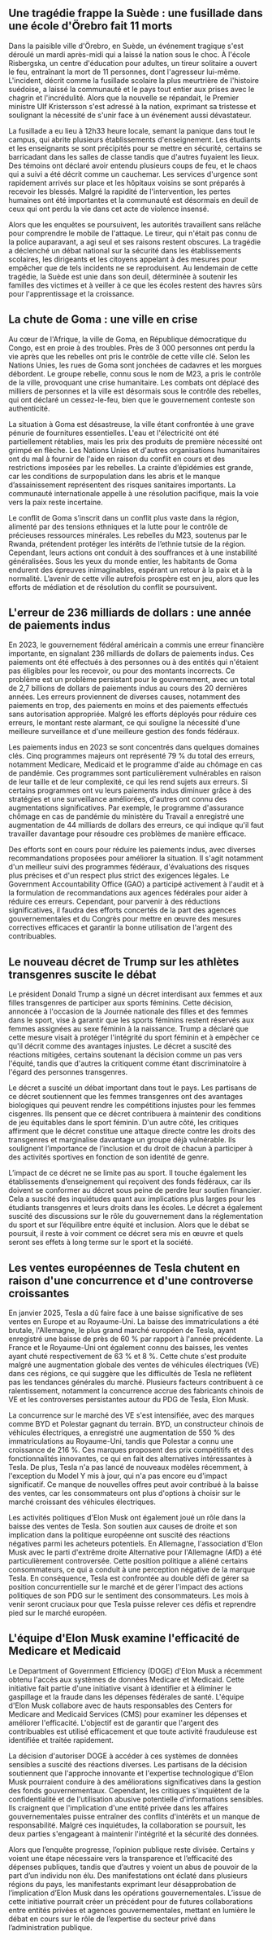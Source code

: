 ## Une tragédie frappe la Suède : une fusillade dans une école d'Örebro fait 11 morts

Dans la paisible ville d'Örebro, en Suède, un événement tragique s'est déroulé un mardi après-midi qui a laissé la nation sous le choc. À l'école Risbergska, un centre d'éducation pour adultes, un tireur solitaire a ouvert le feu, entraînant la mort de 11 personnes, dont l'agresseur lui-même. L'incident, décrit comme la fusillade scolaire la plus meurtrière de l'histoire suédoise, a laissé la communauté et le pays tout entier aux prises avec le chagrin et l'incrédulité. Alors que la nouvelle se répandait, le Premier ministre Ulf Kristersson s'est adressé à la nation, exprimant sa tristesse et soulignant la nécessité de s'unir face à un événement aussi dévastateur.

La fusillade a eu lieu à 12h33 heure locale, semant la panique dans tout le campus, qui abrite plusieurs établissements d'enseignement. Les étudiants et les enseignants se sont précipités pour se mettre en sécurité, certains se barricadant dans les salles de classe tandis que d'autres fuyaient les lieux. Des témoins ont déclaré avoir entendu plusieurs coups de feu, et le chaos qui a suivi a été décrit comme un cauchemar. Les services d'urgence sont rapidement arrivés sur place et les hôpitaux voisins se sont préparés à recevoir les blessés. Malgré la rapidité de l'intervention, les pertes humaines ont été importantes et la communauté est désormais en deuil de ceux qui ont perdu la vie dans cet acte de violence insensé.

Alors que les enquêtes se poursuivent, les autorités travaillent sans relâche pour comprendre le mobile de l'attaque. Le tireur, qui n'était pas connu de la police auparavant, a agi seul et ses raisons restent obscures. La tragédie a déclenché un débat national sur la sécurité dans les établissements scolaires, les dirigeants et les citoyens appelant à des mesures pour empêcher que de tels incidents ne se reproduisent. Au lendemain de cette tragédie, la Suède est unie dans son deuil, déterminée à soutenir les familles des victimes et à veiller à ce que les écoles restent des havres sûrs pour l'apprentissage et la croissance.

## La chute de Goma : une ville en crise

Au cœur de l'Afrique, la ville de Goma, en République démocratique du Congo, est en proie à des troubles. Près de 3 000 personnes ont perdu la vie après que les rebelles ont pris le contrôle de cette ville clé. Selon les Nations Unies, les rues de Goma sont jonchées de cadavres et les morgues débordent. Le groupe rebelle, connu sous le nom de M23, a pris le contrôle de la ville, provoquant une crise humanitaire. Les combats ont déplacé des milliers de personnes et la ville est désormais sous le contrôle des rebelles, qui ont déclaré un cessez-le-feu, bien que le gouvernement conteste son authenticité.

La situation à Goma est désastreuse, la ville étant confrontée à une grave pénurie de fournitures essentielles. L'eau et l'électricité ont été partiellement rétablies, mais les prix des produits de première nécessité ont grimpé en flèche. Les Nations Unies et d'autres organisations humanitaires ont du mal à fournir de l'aide en raison du conflit en cours et des restrictions imposées par les rebelles. La crainte d’épidémies est grande, car les conditions de surpopulation dans les abris et le manque d’assainissement représentent des risques sanitaires importants. La communauté internationale appelle à une résolution pacifique, mais la voie vers la paix reste incertaine.

Le conflit de Goma s’inscrit dans un conflit plus vaste dans la région, alimenté par des tensions ethniques et la lutte pour le contrôle de précieuses ressources minérales. Les rebelles du M23, soutenus par le Rwanda, prétendent protéger les intérêts de l’ethnie tutsie de la région. Cependant, leurs actions ont conduit à des souffrances et à une instabilité généralisées. Sous les yeux du monde entier, les habitants de Goma endurent des épreuves inimaginables, espérant un retour à la paix et à la normalité. L’avenir de cette ville autrefois prospère est en jeu, alors que les efforts de médiation et de résolution du conflit se poursuivent.

## L'erreur de 236 milliards de dollars : une année de paiements indus

En 2023, le gouvernement fédéral américain a commis une erreur financière importante, en signalant 236 milliards de dollars de paiements indus. Ces paiements ont été effectués à des personnes ou à des entités qui n'étaient pas éligibles pour les recevoir, ou pour des montants incorrects. Ce problème est un problème persistant pour le gouvernement, avec un total de 2,7 billions de dollars de paiements indus au cours des 20 dernières années. Les erreurs proviennent de diverses causes, notamment des paiements en trop, des paiements en moins et des paiements effectués sans autorisation appropriée. Malgré les efforts déployés pour réduire ces erreurs, le montant reste alarmant, ce qui souligne la nécessité d'une meilleure surveillance et d'une meilleure gestion des fonds fédéraux.

Les paiements indus en 2023 se sont concentrés dans quelques domaines clés. Cinq programmes majeurs ont représenté 79 % du total des erreurs, notamment Medicare, Medicaid et le programme d'aide au chômage en cas de pandémie. Ces programmes sont particulièrement vulnérables en raison de leur taille et de leur complexité, ce qui les rend sujets aux erreurs. Si certains programmes ont vu leurs paiements indus diminuer grâce à des stratégies et une surveillance améliorées, d'autres ont connu des augmentations significatives. Par exemple, le programme d'assurance chômage en cas de pandémie du ministère du Travail a enregistré une augmentation de 44 milliards de dollars des erreurs, ce qui indique qu'il faut travailler davantage pour résoudre ces problèmes de manière efficace.

Des efforts sont en cours pour réduire les paiements indus, avec diverses recommandations proposées pour améliorer la situation. Il s'agit notamment d'un meilleur suivi des programmes fédéraux, d'évaluations des risques plus précises et d'un respect plus strict des exigences légales. Le Government Accountability Office (GAO) a participé activement à l'audit et à la formulation de recommandations aux agences fédérales pour aider à réduire ces erreurs. Cependant, pour parvenir à des réductions significatives, il faudra des efforts concertés de la part des agences gouvernementales et du Congrès pour mettre en œuvre des mesures correctives efficaces et garantir la bonne utilisation de l'argent des contribuables.

## Le nouveau décret de Trump sur les athlètes transgenres suscite le débat

Le président Donald Trump a signé un décret interdisant aux femmes et aux filles transgenres de participer aux sports féminins. Cette décision, annoncée à l'occasion de la Journée nationale des filles et des femmes dans le sport, vise à garantir que les sports féminins restent réservés aux femmes assignées au sexe féminin à la naissance. Trump a déclaré que cette mesure visait à protéger l'intégrité du sport féminin et à empêcher ce qu'il décrit comme des avantages injustes. Le décret a suscité des réactions mitigées, certains soutenant la décision comme un pas vers l'équité, tandis que d'autres la critiquent comme étant discriminatoire à l'égard des personnes transgenres.

Le décret a suscité un débat important dans tout le pays. Les partisans de ce décret soutiennent que les femmes transgenres ont des avantages biologiques qui peuvent rendre les compétitions injustes pour les femmes cisgenres. Ils pensent que ce décret contribuera à maintenir des conditions de jeu équitables dans le sport féminin. D'un autre côté, les critiques affirment que le décret constitue une attaque directe contre les droits des transgenres et marginalise davantage un groupe déjà vulnérable. Ils soulignent l’importance de l’inclusion et du droit de chacun à participer à des activités sportives en fonction de son identité de genre.

L’impact de ce décret ne se limite pas au sport. Il touche également les établissements d’enseignement qui reçoivent des fonds fédéraux, car ils doivent se conformer au décret sous peine de perdre leur soutien financier. Cela a suscité des inquiétudes quant aux implications plus larges pour les étudiants transgenres et leurs droits dans les écoles. Le décret a également suscité des discussions sur le rôle du gouvernement dans la réglementation du sport et sur l’équilibre entre équité et inclusion. Alors que le débat se poursuit, il reste à voir comment ce décret sera mis en œuvre et quels seront ses effets à long terme sur le sport et la société.

## Les ventes européennes de Tesla chutent en raison d'une concurrence et d'une controverse croissantes

En janvier 2025, Tesla a dû faire face à une baisse significative de ses ventes en Europe et au Royaume-Uni. La baisse des immatriculations a été brutale, l'Allemagne, le plus grand marché européen de Tesla, ayant enregistré une baisse de près de 60 % par rapport à l'année précédente. La France et le Royaume-Uni ont également connu des baisses, les ventes ayant chuté respectivement de 63 % et 8 %. Cette chute s'est produite malgré une augmentation globale des ventes de véhicules électriques (VE) dans ces régions, ce qui suggère que les difficultés de Tesla ne reflètent pas les tendances générales du marché. Plusieurs facteurs contribuent à ce ralentissement, notamment la concurrence accrue des fabricants chinois de VE et les controverses persistantes autour du PDG de Tesla, Elon Musk.

La concurrence sur le marché des VE s'est intensifiée, avec des marques comme BYD et Polestar gagnant du terrain. BYD, un constructeur chinois de véhicules électriques, a enregistré une augmentation de 550 % des immatriculations au Royaume-Uni, tandis que Polestar a connu une croissance de 216 %. Ces marques proposent des prix compétitifs et des fonctionnalités innovantes, ce qui en fait des alternatives intéressantes à Tesla. De plus, Tesla n'a pas lancé de nouveaux modèles récemment, à l'exception du Model Y mis à jour, qui n'a pas encore eu d'impact significatif. Ce manque de nouvelles offres peut avoir contribué à la baisse des ventes, car les consommateurs ont plus d'options à choisir sur le marché croissant des véhicules électriques.

Les activités politiques d'Elon Musk ont ​​également joué un rôle dans la baisse des ventes de Tesla. Son soutien aux causes de droite et son implication dans la politique européenne ont suscité des réactions négatives parmi les acheteurs potentiels. En Allemagne, l'association d'Elon Musk avec le parti d'extrême droite Alternative pour l'Allemagne (AfD) a été particulièrement controversée. Cette position politique a aliéné certains consommateurs, ce qui a conduit à une perception négative de la marque Tesla. En conséquence, Tesla est confrontée au double défi de gérer sa position concurrentielle sur le marché et de gérer l'impact des actions politiques de son PDG sur le sentiment des consommateurs. Les mois à venir seront cruciaux pour que Tesla puisse relever ces défis et reprendre pied sur le marché européen.

## L'équipe d'Elon Musk examine l'efficacité de Medicare et Medicaid

Le Department of Government Efficiency (DOGE) d'Elon Musk a récemment obtenu l'accès aux systèmes de données Medicare et Medicaid. Cette initiative fait partie d'une initiative visant à identifier et à éliminer le gaspillage et la fraude dans les dépenses fédérales de santé. L'équipe d'Elon Musk collabore avec de hauts responsables des Centers for Medicare and Medicaid Services (CMS) pour examiner les dépenses et améliorer l'efficacité. L'objectif est de garantir que l'argent des contribuables est utilisé efficacement et que toute activité frauduleuse est identifiée et traitée rapidement.

La décision d'autoriser DOGE à accéder à ces systèmes de données sensibles a suscité des réactions diverses. Les partisans de la décision soutiennent que l'approche innovante et l'expertise technologique d'Elon Musk pourraient conduire à des améliorations significatives dans la gestion des fonds gouvernementaux. Cependant, les critiques s'inquiètent de la confidentialité et de l'utilisation abusive potentielle d'informations sensibles. Ils craignent que l'implication d'une entité privée dans les affaires gouvernementales puisse entraîner des conflits d'intérêts et un manque de responsabilité. Malgré ces inquiétudes, la collaboration se poursuit, les deux parties s'engageant à maintenir l'intégrité et la sécurité des données.

Alors que l’enquête progresse, l’opinion publique reste divisée. Certains y voient une étape nécessaire vers la transparence et l’efficacité des dépenses publiques, tandis que d’autres y voient un abus de pouvoir de la part d’un individu non élu. Des manifestations ont éclaté dans plusieurs régions du pays, les manifestants exprimant leur désapprobation de l’implication d’Elon Musk dans les opérations gouvernementales. L’issue de cette initiative pourrait créer un précédent pour de futures collaborations entre entités privées et agences gouvernementales, mettant en lumière le débat en cours sur le rôle de l’expertise du secteur privé dans l’administration publique.
